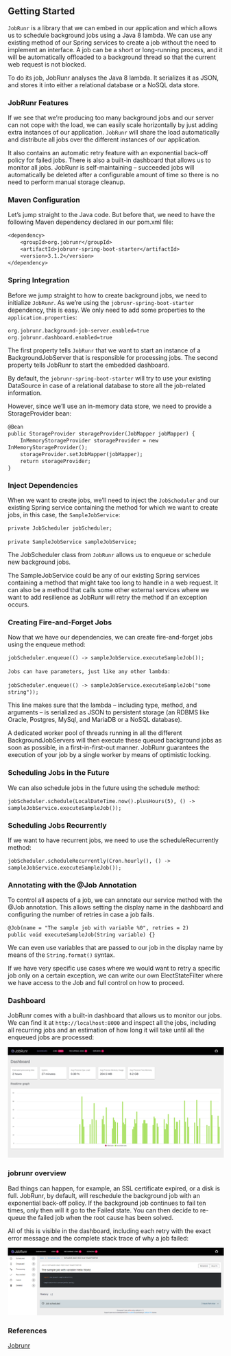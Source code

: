 ## Getting Started

`JobRunr` is a library that we can embed in our application and which allows us to schedule background jobs using a Java 8 lambda. We can use any existing method of our Spring services to create a job without the need to implement an interface. A job can be a short or long-running process, and it will be automatically offloaded to a background thread so that the current web request is not blocked.

To do its job, JobRunr analyses the Java 8 lambda. It serializes it as JSON, and stores it into either a relational database or a NoSQL data store.

### JobRunr Features
If we see that we’re producing too many background jobs and our server can not cope with the load, we can easily scale horizontally by just adding extra instances of our application. `JobRunr` will share the load automatically and distribute all jobs over the different instances of our application.

It also contains an automatic retry feature with an exponential back-off policy for failed jobs. There is also a built-in dashboard that allows us to monitor all jobs. JobRunr is self-maintaining – succeeded jobs will automatically be deleted after a configurable amount of time so there is no need to perform manual storage cleanup.

### Maven Configuration
Let’s jump straight to the Java code. But before that, we need to have the following Maven dependency declared in our pom.xml file:
```
<dependency>
    <groupId>org.jobrunr</groupId>
    <artifactId>jobrunr-spring-boot-starter</artifactId>
    <version>3.1.2</version>
</dependency>
```
### Spring Integration
Before we jump straight to how to create background jobs, we need to initialize `JobRunr`. As we’re using the `jobrunr-spring-boot-starter` dependency, this is easy. We only need to add some properties to the `application.properties`:
```
org.jobrunr.background-job-server.enabled=true
org.jobrunr.dashboard.enabled=true
```
The first property tells `JobRunr` that we want to start an instance of a BackgroundJobServer that is responsible for processing jobs. The second property tells JobRunr to start the embedded dashboard.

By default, the `jobrunr-spring-boot-starter` will try to use your existing DataSource in case of a relational database to store all the job-related information.

However, since we’ll use an in-memory data store, we need to provide a StorageProvider bean:
```
@Bean
public StorageProvider storageProvider(JobMapper jobMapper) {
    InMemoryStorageProvider storageProvider = new InMemoryStorageProvider();
    storageProvider.setJobMapper(jobMapper);
    return storageProvider;
}
```

### Inject Dependencies
When we want to create jobs, we’ll need to inject the `JobScheduler` and our existing Spring service containing the method for which we want to create jobs, in this case, the `SampleJobService`:
```
private JobScheduler jobScheduler;

private SampleJobService sampleJobService;
```
The JobScheduler class from `JobRunr` allows us to enqueue or schedule new background jobs.

The SampleJobService could be any of our existing Spring services containing a method that might take too long to handle in a web request. It can also be a method that calls some other external services where we want to add resilience as JobRunr will retry the method if an exception occurs.

### Creating Fire-and-Forget Jobs
Now that we have our dependencies, we can create fire-and-forget jobs using the enqueue method:
```
jobScheduler.enqueue(() -> sampleJobService.executeSampleJob());

Jobs can have parameters, just like any other lambda:

jobScheduler.enqueue(() -> sampleJobService.executeSampleJob("some string"));
```
This line makes sure that the lambda – including type, method, and arguments – is serialized as JSON to persistent storage (an RDBMS like Oracle, Postgres, MySql, and MariaDB or a NoSQL database).

A dedicated worker pool of threads running in all the different BackgroundJobServers will then execute these queued background jobs as soon as possible, in a first-in-first-out manner. JobRunr guarantees the execution of your job by a single worker by means of optimistic locking.

### Scheduling Jobs in the Future
We can also schedule jobs in the future using the schedule method:
```
jobScheduler.schedule(LocalDateTime.now().plusHours(5), () -> sampleJobService.executeSampleJob());
```

### Scheduling Jobs Recurrently
If we want to have recurrent jobs, we need to use the scheduleRecurrently method:
```
jobScheduler.scheduleRecurrently(Cron.hourly(), () -> sampleJobService.executeSampleJob());
```

### Annotating with the @Job Annotation
To control all aspects of a job, we can annotate our service method with the @Job annotation. This allows setting the display name in the dashboard and configuring the number of retries in case a job fails.
```
@Job(name = "The sample job with variable %0", retries = 2)
public void executeSampleJob(String variable) {}
```
We can even use variables that are passed to our job in the display name by means of the `String.format()` syntax.

If we have very specific use cases where we would want to retry a specific job only on a certain exception, we can write our own ElectStateFilter where we have access to the Job and full control on how to proceed.

### Dashboard
JobRunr comes with a built-in dashboard that allows us to monitor our jobs. We can find it at `http://localhost:8000` and inspect all the jobs, including all recurring jobs and an estimation of how long it will take until all the enqueued jobs are processed:

![jobrunr-overview](images/jobrunr-overview.webp)

### jobrunr overview
Bad things can happen, for example, an SSL certificate expired, or a disk is full. JobRunr, by default, will reschedule the background job with an exponential back-off policy. If the background job continues to fail ten times, only then will it go to the Failed state. You can then decide to re-queue the failed job when the root cause has been solved.

All of this is visible in the dashboard, including each retry with the exact error message and the complete stack trace of why a job failed:

![job_details](images/jobrunr-1.png)

### References
[Jobrunr](https://www.jobrunr.io/en/documentation/configuration/spring/)











